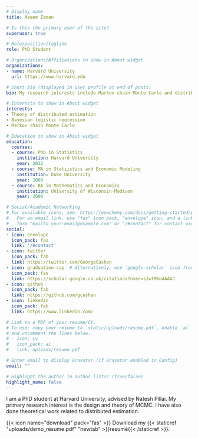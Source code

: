 ```yaml
---
# Display name
title: Azeem Zaman

# Is this the primary user of the site?
superuser: true

# Role/position/tagline
role: PhD Student

# Organizations/Affiliations to show in About widget
organizations:
- name: Harvard University
  url: https://www.harvard.edu

# Short bio (displayed in user profile at end of posts)
bio: My research interests include Markov chain Monte Carlo and distributed estimation

# Interests to show in About widget
interests:
- Theory of distributed estimation
- Bayesian logistic regression
- Markov chain Monte Carlo

# Education to show in About widget
education:
  courses:
  - course: PhD in Statistics
    institution: Harvard University
    year: 2012
  - course: MA in Statiistics and Economic Modeling
    institution: Duke University
    year: 2009
  - course: BA in Mathematics and Economics
    institution: University of Wisconsin-Madison
    year: 2008

# Social/Academic Networking
# For available icons, see: https://wowchemy.com/docs/getting-started/page-builder/#icons
#   For an email link, use "fas" icon pack, "envelope" icon, and a link in the
#   form "mailto:your-email@example.com" or "/#contact" for contact widget.
social:
- icon: envelope
  icon_pack: fas
  link: '/#contact'
- icon: twitter
  icon_pack: fab
  link: https://twitter.com/GeorgeCushen
- icon: graduation-cap  # Alternatively, use `google-scholar` icon from `ai` icon pack
  icon_pack: fas
  link: https://scholar.google.co.uk/citations?user=sIwtMXoAAAAJ
- icon: github
  icon_pack: fab
  link: https://github.com/gcushen
- icon: linkedin
  icon_pack: fab
  link: https://www.linkedin.com/

# Link to a PDF of your resume/CV.
# To use: copy your resume to `static/uploads/resume.pdf`, enable `ai` icons in `params.toml`, 
# and uncomment the lines below.
# - icon: cv
#   icon_pack: ai
#   link: uploads/resume.pdf

# Enter email to display Gravatar (if Gravatar enabled in Config)
email: ""

# Highlight the author in author lists? (true/false)
highlight_name: false
---
```


I am a PhD student at Harvard University, advised by Natesh Pillai. My primary research interest is the design and theory of MCMC. I have also done theoretical work related to distributed estimation. 

{{< icon name="download" pack="fas" >}} Download my {{< staticref "uploads/demo_resume.pdf" "newtab" >}}resumé{{< /staticref >}}.
